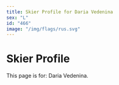 ```yaml
---
title: Skier Profile for Daria Vedenina
sex: "L"
id: "466"
image: "/img/flags/rus.svg" 
---
```


# Skier Profile

This page is for: Daria Vedenina.
    